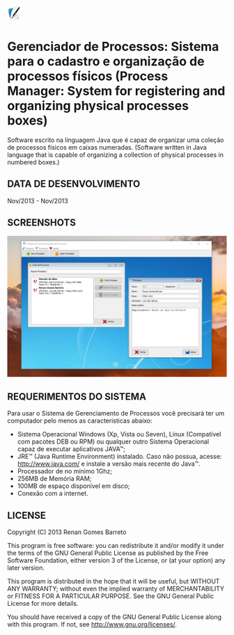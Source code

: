 ﻿![Gerenciador de Processos](https://github.com/RenanGBarreto/gerenciador-de-processos/raw/master/icon.png)

# Gerenciador de Processos: Sistema para o cadastro e organização de processos físicos (Process Manager: System for registering and organizing physical processes boxes)


Software escrito na linguagem Java que é capaz de organizar uma coleção de processos físicos em caixas numeradas. (Software written in Java language that is capable of organizing a collection of physical processes in numbered boxes.)

## DATA DE DESENVOLVIMENTO
Nov/2013 - Nov/2013

## SCREENSHOTS
<p align="center">
  <img alt="Gerenciador de Processos" src="https://github.com/RenanGBarreto/gerenciador-de-processos/raw/master/screenshots/screenshot-1.png">
</p>

## REQUERIMENTOS DO SISTEMA

Para usar o Sistema de Gerenciamento de Processos você precisará ter um computador pelo menos as caracteristicas abaixo:
* Sistema Operacional Windows (Xp, Vista ou Seven), Linux
   (Compatível com pacotes DEB ou RPM) ou qualquer outro Sistema Operacional capaz
   de executar aplicativos JAVA™;
* JRE™ (Java Runtime Environment) instalado. Caso não possua, acesse:
   http://www.java.com/ e instale a versão mais recente do Java™.
* Processador de no mínimo 1Ghz;
* 256MB de Memória RAM;
* 100MB de espaço disponível em disco;
* Conexão com a internet.

## LICENSE

Copyright (C) 2013 Renan Gomes Barreto

This program is free software: you can redistribute it and/or modify
it under the terms of the GNU General Public License as published by
the Free Software Foundation, either version 3 of the License, or
(at your option) any later version.

This program is distributed in the hope that it will be useful,
but WITHOUT ANY WARRANTY; without even the implied warranty of
MERCHANTABILITY or FITNESS FOR A PARTICULAR PURPOSE.  See the
GNU General Public License for more details.

You should have received a copy of the GNU General Public License
along with this program.  If not, see http://www.gnu.org/licenses/.
